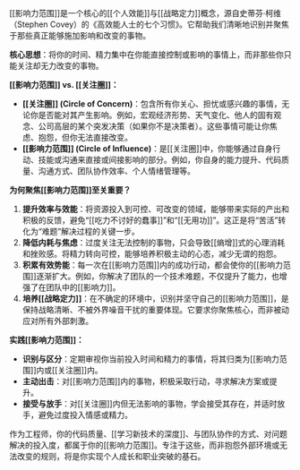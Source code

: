 

[[影响力范围]]是一个核心的[[个人效能]]与[[战略定力]]概念，源自史蒂芬·柯维（Stephen Covey）的《高效能人士的七个习惯》。它帮助我们清晰地识别并聚焦于那些真正能够施加影响和改变的事物。

**核心思想**：将你的时间、精力集中在你能直接控制或影响的事情上，而非那些你只能关注却无力改变的事物。

**[[影响力范围]] vs. [[关注圈]]：**
*   **[[关注圈]] (Circle of Concern)**：包含所有你关心、担忧或感兴趣的事情，无论你是否能对其产生影响。例如，宏观经济形势、天气变化、他人的固有观念、公司高层的某个突发决策（如果你不是决策者）。这些事情可能让你焦虑、抱怨，但你无法直接改变。
*   **[[影响力范围]] (Circle of Influence)**：是[[关注圈]]中，你能够通过自身行动、技能或沟通来直接或间接影响的部分。例如，你自身的能力提升、代码质量、沟通方式、团队协作效率、个人情绪管理等。

**为何聚焦[[影响力范围]]至关重要？**
1.  **提升效率与效能**：将资源投入到可控、可改变的领域，能够带来实际的产出和积极的反馈，避免“[[吃力不讨好的蠢事]]”和“[[无用功]]”。这正是将“苦活”转化为“难题”解决过程的关键一步。
2.  **降低内耗与焦虑**：过度关注无法控制的事物，只会导致[[熵增]]式的心理消耗和挫败感。将精力转向可控，能够培养积极主动的心态，减少无谓的抱怨。
3.  **积累有效势能**：每一次在[[影响力范围]]内的成功行动，都会使你的[[影响力范围]]逐渐扩大。例如，你解决了团队的一个技术难题，不仅提升了能力，也增强了在团队中的[[影响力]]。
4.  **培养[[战略定力]]**：在不确定的环境中，识别并坚守自己的[[影响力范围]]，是保持战略清晰、不被外界噪音干扰的重要体现。它要求你聚焦核心，而非被动应对所有外部刺激。

**实践[[影响力范围]]：**
*   **识别与区分**：定期审视你当前投入时间和精力的事情，将其归类为[[影响力范围]]内或[[关注圈]]内。
*   **主动出击**：对[[影响力范围]]内的事物，积极采取行动，寻求解决方案或提升。
*   **接受与放手**：对[[关注圈]]内但无法影响的事物，学会接受其存在，并适时放手，避免过度投入情感或精力。

作为工程师，你的代码质量、[[学习新技术的深度]]、与团队协作的方式、对问题解决的投入度，都属于你的[[影响力范围]]。专注于这些，而非抱怨外部环境或无法改变的规则，将是你实现个人成长和职业突破的基石。